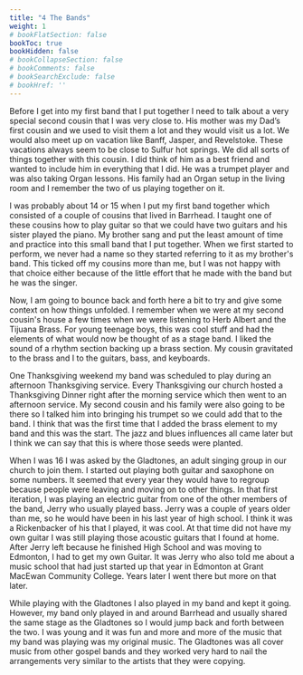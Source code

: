 ```yaml
---
title: "4 The Bands"
weight: 1
# bookFlatSection: false
bookToc: true
bookHidden: false
# bookCollapseSection: false
# bookComments: false
# bookSearchExclude: false
# bookHref: ''
---
```

Before I get into my first band that I put together I need to talk about a very special second cousin that I was very close to.  His mother was my Dad’s first cousin and we used to visit them a lot and they would visit us a lot.  We would also meet up on vacation like Banff, Jasper, and Revelstoke.  These vacations always seem to be close to Sulfur hot springs.  We did all sorts of things together with this cousin.  I did think of him as a best friend and wanted to include him in everything that I did.  He was a trumpet player and was also taking Organ lessons.  His family had an Organ setup in the living room and I remember the two of us playing together on it.

I was probably about 14 or 15 when I put my first band together which consisted of a couple of cousins that lived in Barrhead.  I taught one of these cousins how to play guitar so that we could have two guitars and his sister played the piano.  My brother sang and put the least amount of time and practice into this small band that I put together.  When we first started to perform, we never had a name so they started referring to it as my brother's band.  This ticked off my cousins more than me, but I was not happy with that choice either because of the little effort that he made with the band but he was the singer.

Now, I am going to bounce back and forth here a bit to try and give some context on how things unfolded.  I remember when we were at my second cousin's house a few times when we were listening to Herb Albert and the Tijuana Brass.  For young teenage boys, this was cool stuff and had the elements of what would now be thought of as a stage band.  I liked the sound of a rhythm section backing up a brass section.  My cousin gravitated to the brass and I to the guitars, bass, and keyboards.

One Thanksgiving weekend my band was scheduled to play during an afternoon Thanksgiving service.  Every Thanksgiving our church hosted a Thanksgiving Dinner right after the morning service which then went to an afternoon service.  My second cousin and his family were also going to be there so I talked him into bringing his trumpet so we could add that to the band.  I think that was the first time that I added the brass element to my band and this was the start.  The jazz and blues influences all came later but I think we can say that this is where those seeds were planted.

When I was 16 I was asked by the Gladtones, an adult singing group in our church to join them.  I started out playing both guitar and saxophone on some numbers.  It seemed that every year they would have to regroup because people were leaving and moving on to other things.  In that first iteration, I was playing an electric guitar from one of the other members of the band, Jerry who usually played bass.   Jerry was a couple of years older than me, so he would have been in his last year of high school. I think it was a Rickenbacker of his that I played, it was cool.  At that time did not have my own guitar I was still playing those acoustic guitars that I found at home.  After Jerry left because he finished High School and was moving to Edmonton, I had to get my own Guitar.  It was Jerry who also told me about a music school that had just started up that year in Edmonton at Grant MacEwan Community College.  Years later I went there but more on that later.

While playing with the Gladtones I also played in my band and kept it going.  However, my band only played in and around Barrhead and usually shared the same stage as the Gladtones so I would jump back and forth between the two.  I was young and it was fun and more and more of the music that my band was playing was my original music.  The Gladtones was all cover music from other gospel bands and they worked very hard to nail the arrangements very similar to the artists that they were copying.